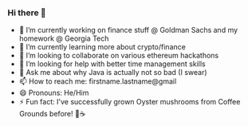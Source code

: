 ### Hi there 👋

- 🔭 I’m currently working on finance stuff @ Goldman Sachs and my homework @ Georgia Tech
- 🌱 I’m currently learning more about crypto/finance
- 👯 I’m looking to collaborate on various ethereum hackathons
- 🤔 I’m looking for help with better time management skills
- 💬 Ask me about why Java is actually not so bad (I swear)
- 📫 How to reach me: firstname.lastname@gmail
- 😄 Pronouns: He/Him
- ⚡ Fun fact: I've successfully grown Oyster mushrooms from Coffee Grounds before! 🍄☕
